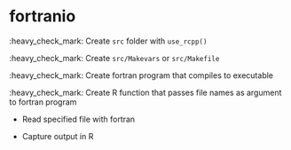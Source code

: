 <!-- README.md is generated from README.Rmd. Please edit that file -->
fortranio
=========

:heavy\_check\_mark: Create `src` folder with `use_rcpp()`

:heavy\_check\_mark: Create `src/Makevars` or `src/Makefile`

:heavy\_check\_mark: Create fortran program that compiles to executable

:heavy\_check\_mark: Create R function that passes file names as argument to fortran program

-   Read specified file with fortran

-   Capture output in R

